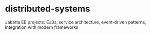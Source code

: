 # distributed-systems
Jakarta EE projects: EJBs, service architecture, event-driven patterns, integration with modern frameworks
